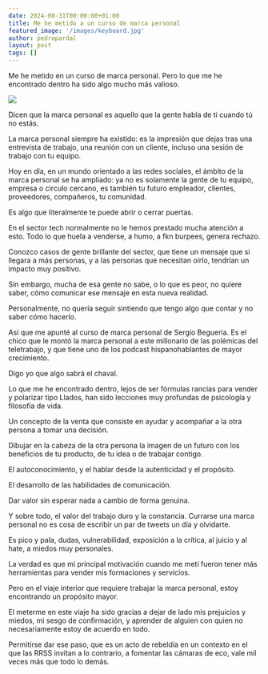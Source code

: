 ```yaml
---
date: 2024-08-31T00:00:00+01:00
title: Me he metido a un curso de marca personal
featured_image: '/images/keyboard.jpg'
author: pedropardal
layout: post
tags: []
---
```


Me he metido en un curso de marca personal. Pero lo que me he encontrado dentro ha sido algo mucho más valioso.

![](/images/blog/1721635165517.jpg)

Dicen que la marca personal es aquello que la gente habla de ti cuando tú no estás.

La marca personal siempre ha existido: es la impresión que dejas tras una entrevista de trabajo, una reunión con un cliente, incluso una sesión de trabajo con tu equipo.

Hoy en día, en un mundo orientado a las redes sociales, el ámbito de la marca personal se ha ampliado: ya no es solamente la gente de tu equipo, empresa o circulo cercano, es también tu futuro empleador, clientes, proveedores, compañeros, tu comunidad.

Es algo que literalmente te puede abrir o cerrar puertas.

En el sector tech normalmente no le hemos prestado mucha atención a esto. Todo lo que huela a venderse, a humo, a fkn burpees, genera rechazo.

Conozco casos de gente brillante del sector, que tiene un mensaje que si llegara a más personas, y a las personas que necesitan oírlo, tendrían un impacto muy positivo.

Sin embargo, mucha de esa gente no sabe, o lo que es peor, no quiere saber, cómo comunicar ese mensaje en esta nueva realidad.

Personalmente, no quería seguir sintiendo que tengo algo que contar y no saber cómo hacerlo.

Así que me apunté al curso de marca personal de Sergio Begueria. Es el chico que le montó la marca personal a este millonario de las polémicas del teletrabajo, y que tiene uno de los podcast hispanohablantes de mayor crecimiento.

Digo yo que algo sabrá el chaval.

Lo que me he encontrado dentro, lejos de ser fórmulas rancias para vender y polarizar tipo Llados, han sido lecciones muy profundas de psicología y filosofía de vida.

Un concepto de la venta que consiste en ayudar y acompañar a la otra persona a tomar una decisión.

Dibujar en la cabeza de la otra persona la imagen de un futuro con los beneficios de tu producto, de tu idea o de trabajar contigo.

El autoconocimiento, y el hablar desde la autenticidad y el propósito.

El desarrollo de las habilidades de comunicación.

Dar valor sin esperar nada a cambio de forma genuina.

Y sobre todo, el valor del trabajo duro y la constancia. Currarse una marca personal no es cosa de escribir un par de tweets un día y olvidarte.

Es pico y pala, dudas, vulnerabilidad, exposición a la crítica, al juicio y al hate, a miedos muy personales.

La verdad es que mi principal motivación cuando me metí fueron tener más herramientas para vender mis formaciones y servicios.

Pero en el viaje interior que requiere trabajar la marca personal, estoy encontrando un propósito mayor.

El meterme en este viaje ha sido gracias a dejar de lado mis prejuicios y miedos, mi sesgo de confirmación, y aprender de alguien con quien no necesariamente estoy de acuerdo en todo.

Permitirse dar ese paso, que es un acto de rebeldía en un contexto en el que las RRSS invitan a lo contrario, a fomentar las cámaras de eco, vale mil veces más que todo lo demás.
